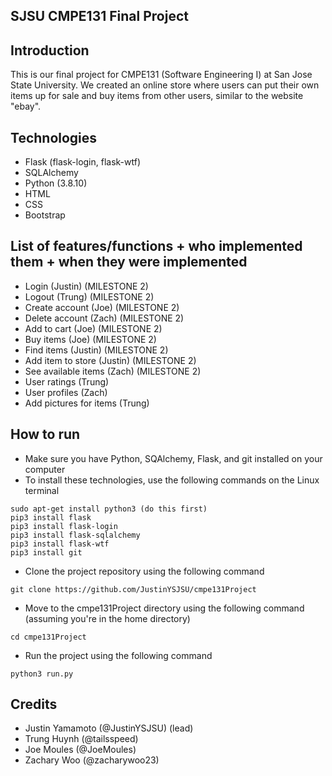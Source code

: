 ## SJSU CMPE131 Final Project

## Introduction
This is our final project for CMPE131 (Software Engineering I) at
San Jose State University. We created an online store where users 
can put their own items up for sale and buy items from other users, similar 
to the website "ebay". 

## Technologies
- Flask (flask-login, flask-wtf)
- SQLAlchemy
- Python (3.8.10)
- HTML
- CSS
- Bootstrap

## List of features/functions + who implemented them + when they were implemented
- Login (Justin) (MILESTONE 2)
- Logout (Trung) (MILESTONE 2)
- Create account (Joe) (MILESTONE 2)
- Delete account (Zach) (MILESTONE 2)
- Add to cart (Joe) (MILESTONE 2)
- Buy items (Joe) (MILESTONE 2)
- Find items (Justin) (MILESTONE 2)
- Add item to store (Justin) (MILESTONE 2)
- See available items (Zach) (MILESTONE 2)
- User ratings (Trung)
- User profiles (Zach)
- Add pictures for items (Trung)

## How to run
- Make sure you have Python, SQAlchemy, Flask, and git installed on your computer
- To install these technologies, use the following commands on the Linux terminal
```
sudo apt-get install python3 (do this first)
pip3 install flask
pip3 install flask-login
pip3 install flask-sqlalchemy
pip3 install flask-wtf
pip3 install git
```
- Clone the project repository using the following command
```
git clone https://github.com/JustinYSJSU/cmpe131Project
```
- Move to the cmpe131Project directory using the following command (assuming you're in the home directory)
```
cd cmpe131Project
```
- Run the project using the following command
```
python3 run.py
```

## Credits
- Justin Yamamoto (@JustinYSJSU) (lead)
- Trung Huynh (@tailsspeed)
- Joe Moules (@JoeMoules)
- Zachary Woo (@zacharywoo23)
